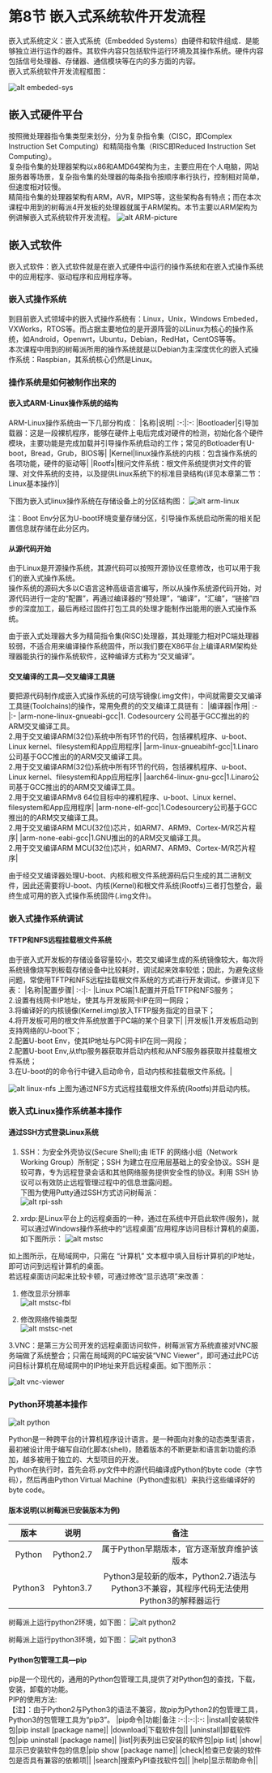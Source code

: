 # 第8节 嵌入式系统软件开发流程

嵌入式系统定义：嵌入式系统（Embedded Systems）由硬件和软件组成．是能够独立进行运作的器件。其软件内容只包括软件运行环境及其操作系统。硬件内容包括信号处理器、存储器、通信模块等在内的多方面的内容。  
嵌入式系统软件开发流程框图：

![alt embeded-sys](http://q6c64umf6.bkt.clouddn.com/embeded-sys.jpg)

## 嵌入式硬件平台

按照微处理器指令集类型来划分，分为复杂指令集（CISC，即Complex Instruction Set Computing）和精简指令集（RISC即Reduced Instruction Set Computing）。  
复杂指令集的处理器架构以x86和AMD64架构为主，主要应用在个人电脑，网站服务器等场景，复杂指令集的处理器的每条指令按顺序串行执行，控制相对简单，但速度相对较慢。  
精简指令集的处理器架构有ARM，AVR，MIPS等，这些架构各有特点；而在本次课程中用到的树莓派4开发板的处理器就属于ARM架构。本节主要以ARM架构为例讲解嵌入式系统软件开发流程。
![alt ARM-picture](http://e.hiphotos.baidu.com/baike/pic/item/ac6eddc451da81cbad0a8d5a5866d016082431bc.jpg)

## 嵌入式软件

嵌入式软件：嵌入式软件就是在嵌入式硬件中运行的操作系统和在嵌入式操作系统中的应用程序、驱动程序和应用程序等。

### 嵌入式操作系统

到目前嵌入式领域中的嵌入式操作系统有：Linux，Unix，Windows Embeded，VXWorks，RTOS等。而占据主要地位的是开源阵营的以Linux为核心的操作系统，如Android，Openwrt，Ubuntu，Debian，RedHat，CentOS等等。  
本次课程中用到的树莓派所用的操作系统就是以Debian为主深度优化的嵌入式操作系统：Raspbian，其系统核心仍然是Linux。  

### 操作系统是如何被制作出来的

#### 嵌入式ARM-Linux操作系统的结构

ARM-Linux操作系统由一下几部分构成：
|名称|说明|
:-:|:-:
|Bootloader|引导加载器：这是一段裸机程序，能够在硬件上电后完成对硬件的检测，初始化各个硬件模块，主要功能是完成加载并引导操作系统启动的工作；常见的Botloader有U-boot，Bread，Grub，BIOS等|
|Kernel|linux操作系统的内核：包含操作系统的各项功能，硬件的驱动等|
|Rootfs|根问文件系统：根文件系统提供对文件的管理、对文件系统的支持，以及提供Linux系统下的标准目录结构(详见本章第二节：Linux基本操作)|

下图为嵌入式linux操作系统在存储设备上的分区结构图：
![alt arm-linux](http://q6c64umf6.bkt.clouddn.com/arm-linux.jpg)  

注：Boot Env分区为U-boot环境变量存储分区，引导操作系统启动所需的相关配置信息就存储在此分区内。

#### 从源代码开始

由于Linux是开源操作系统，其源代码可以按照开源协议任意修改，也可以用于我们的嵌入式操作系统。  
操作系统的源码大多以C语言这种高级语言编写，所以从操作系统源代码开始，对源代码进行一定的“配置”，再通过编译器的“预处理”，“编译”，“汇编”，“链接”四步的深度加工，最后再经过固件打包工具的处理才能制作出能用的嵌入式操作系统。  
  
由于嵌入式处理器大多为精简指令集(RISC)处理器，其处理能力相对PC端处理器较弱，不适合用来编译操作系统固件，所以我们要在X86平台上编译ARM架构处理器能执行的操作系统软件，这种编译方式称为“交叉编译”。

#### 交叉编译的工具—交叉编译工具链

要把源代码制作成嵌入式操作系统的可烧写镜像(.img文件)，中间就需要交叉编译工具链(Toolchains)的操作，常用免费的的交叉编译工具链有：
|编译器|作用|
:-|:-
|arm-none-linux-gnueabi-gcc|1. Codesourcery 公司基于GCC推出的的ARM交叉编译工具。<br>2.用于交叉编译ARM(32位)系统中所有环节的代码，包括裸机程序、u-boot、Linux kernel、filesystem和App应用程序|
|arm-linux-gnueabihf-gcc|1.Linaro公司基于GCC推出的的ARM交叉编译工具。<br>2.用于交叉编译ARM(32位)系统中所有环节的代码，包括裸机程序、u-boot、Linux kernel、filesystem和App应用程序|
|aarch64-linux-gnu-gcc|1.Linaro公司基于GCC推出的的ARM交叉编译工具。<br>2.用于交叉编译ARMv8 64位目标中的裸机程序、u-boot、Linux kernel、filesystem和App应用程序|
|arm-none-elf-gcc|1.Codesourcery公司基于GCC推出的的ARM交叉编译工具。<br>2.用于交叉编译ARM MCU(32位)芯片，如ARM7、ARM9、Cortex-M/R芯片程序|
|arm-none-eabi-gcc|1.GNU推出的的ARM交叉编译工具。<br>2.用于交叉编译ARM MCU(32位)芯片，如ARM7、ARM9、Cortex-M/R芯片程序|

由于经交叉编译器处理U-boot、内核和根文件系统源码后只生成的其二进制文件，因此还需要将U-boot、内核(Kernel)和根文件系统(Rootfs)三者打包整合，最终生成可用的嵌入式操作系统固件(.img文件)。

### 嵌入式操作系统调试

#### TFTP和NFS远程挂载根文件系统

由于嵌入式开发板的存储设备容量较小，若交叉编译生成的系统镜像较大，每次将系统镜像烧写到板载存储设备中比较耗时，调试起来效率较低；因此，为避免这些问题，常使用TFTP和NFS远程挂载根文件系统的方式进行开发调试。步骤详见下表：
|名称|配置步骤|
:-:|:-
|Linux PC端|1.配置并开启TFTP和NFS服务；<br>2.设置有线网卡IP地址，使其与开发板网卡IP在同一网段；<br>3.将编译好的内核镜像(Kernel.img)放入TFTP服务指定的目录下；<br>4.将开发板可用的根文件系统放置于PC端的某个目录下|
|开发板|1.开发板启动到支持网络的U-boot下；<br>2.配置U-boot Env，使其IP地址与PC网卡IP在同一网段；<br>2.配置U-boot Env,从tftp服务器获取并启动内核和从NFS服务器获取并挂载根文件系统；<br>3.在U-boot的的命令行中键入启动命令，启动内核和挂载根文件系统。|

![alt linux-nfs](http://q6c64umf6.bkt.clouddn.com/linux-nfs.jpg)
上图为通过NFS方式远程挂载根文件系统(Rootfs)并启动内核。

### 嵌入式Linux操作系统基本操作

#### 通过SSH方式登录Linux系统

1. SSH：为安全外壳协议(Secure Shell);由 IETF 的网络小组（Network Working Group）所制定；SSH 为建立在应用层基础上的安全协议。SSH 是较可靠，专为远程登录会话和其他网络服务提供安全性的协议。利用 SSH 协议可以有效防止远程管理过程中的信息泄露问题。  
下图为使用Putty通过SSH方式访问树莓派：  
![alt rpi-ssh](http://q6c64umf6.bkt.clouddn.com/rpi-ssh.jpg)

2. xrdp:是Linux平台上的远程桌面的一种，通过在系统中开启此软件(服务)，就可以通过Windows操作系统中的“远程桌面”应用程序访问目标计算机的桌面，如下图所示：
![alt mstsc](http://q6c64umf6.bkt.clouddn.com/mstsc.jpg)

如上图所示，在局域网中，只需在 “计算机” 文本框中填入目标计算机的IP地址，即可访问到远程计算机的桌面。  
若远程桌面访问起来比较卡顿，可通过修改“显示选项”来改善：  

   1. 修改显示分辨率  
   ![alt mstsc-fbl](http://q6c64umf6.bkt.clouddn.com/mstsc-net.png)

   2. 修改网络传输类型  
   ![alt mstsc-net](http://q6c64umf6.bkt.clouddn.com/mstsc-set.png)

3.VNC：是第三方公司开发的远程桌面访问软件，树莓派官方系统直接对VNC服务端做了系统整合；只需在局域网的PC端安装“VNC Viewer”，即可通过此PC访问目标计算机在局域网中的IP地址来开启远程桌面。如下图所示：  

   ![alt vnc-viewer](http://q6c64umf6.bkt.clouddn.com/vnc-viewer.png)

### Python环境基本操作

![alt python](http://q6c64umf6.bkt.clouddn.com/python.jpg)

Python是一种跨平台的计算机程序设计语言。是一种面向对象的动态类型语言，最初被设计用于编写自动化脚本(shell)，随着版本的不断更新和语言新功能的添加，越多被用于独立的、大型项目的开发。  
Python在执行时，首先会将.py文件中的源代码编译成Python的byte code（字节码），然后再由Python Virtual Machine（Python虚拟机）来执行这些编译好的byte code。

#### 版本说明(以树莓派已安装版本为例)

|版本|说明|备注|
:-:|:-:|:-:
|Python|Python2.7|属于Python早期版本，官方逐渐放弃维护该版本|
|Python3|Pyhton3.7|Python3是较新的版本，Python2.7语法与Python3不兼容，其程序代码无法使用Python3的解释器运行|

树莓派上运行python2环境，如下图：
![alt python2](http://q6c64umf6.bkt.clouddn.com/python2.png)

树莓派上运行python3环境，如下图：
![alt python3](http://q6c64umf6.bkt.clouddn.com/python3.png)

#### Python包管理工具—pip

pip是一个现代的，通用的Python包管理工具,提供了对Python包的查找，下载，安装，卸载的功能。  
PIP的使用方法:  
【注】：由于Python2与Python3的语法不兼容，故pip为Python2的包管理工具，Python3的包管理工具为“pip3”。
|pip命令|功能|备注
:-:|:-:|:-:
|install|安装软件包|pip install [package name]|
|download|下载软件包||
|uninstall|卸载软件包|pip uninstall [package name]|
|list|列表列出已安装的软件包|pip list|
|show|显示已安装软件包的信息|pip show [package name]|
|check|检查已安装的软件包是否具有兼容的依赖项||
|search|搜索PyPI查找软件包||
|help|显示帮助命令||
